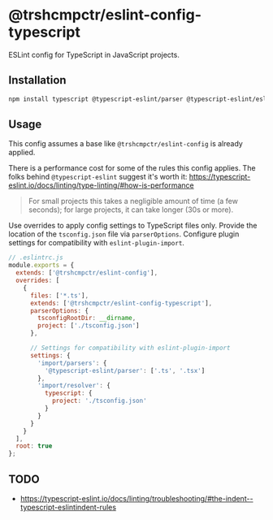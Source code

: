 # @trshcmpctr/eslint-config-typescript

ESLint config for TypeScript in JavaScript projects.

## Installation

```sh
npm install typescript @typescript-eslint/parser @typescript-eslint/eslint-plugin eslint-import-resolver-typescript @trshcmpctr/eslint-config-typescript --save-dev
```

## Usage

This config assumes a base like `@trshcmpctr/eslint-config` is already applied.

There is a performance cost for some of the rules this config applies.
The folks behind `@typescript-eslint` suggest it's worth it: <https://typescript-eslint.io/docs/linting/type-linting/#how-is-performance>

> For small projects this takes a negligible amount of time (a few seconds);
for large projects, it can take longer (30s or more).

Use overrides to apply config settings to TypeScript files only.
Provide the location of the `tsconfig.json` file via `parserOptions`.
Configure plugin settings for compatibility with `eslint-plugin-import`.

```js
// .eslintrc.js
module.exports = {
  extends: ['@trshcmpctr/eslint-config'],
  overrides: [
    {
      files: ['*.ts'],
      extends: ['@trshcmpctr/eslint-config-typescript'],
      parserOptions: {
        tsconfigRootDir: __dirname,
        project: ['./tsconfig.json']
      },

      // Settings for compatibility with eslint-plugin-import
      settings: {
        'import/parsers': {
          '@typescript-eslint/parser': ['.ts', '.tsx']
        },
        'import/resolver': {
          typescript: {
            project: './tsconfig.json'
          }
        }
      }
    }
  ],
  root: true
};
```

## TODO

* <https://typescript-eslint.io/docs/linting/troubleshooting/#the-indent--typescript-eslintindent-rules>
